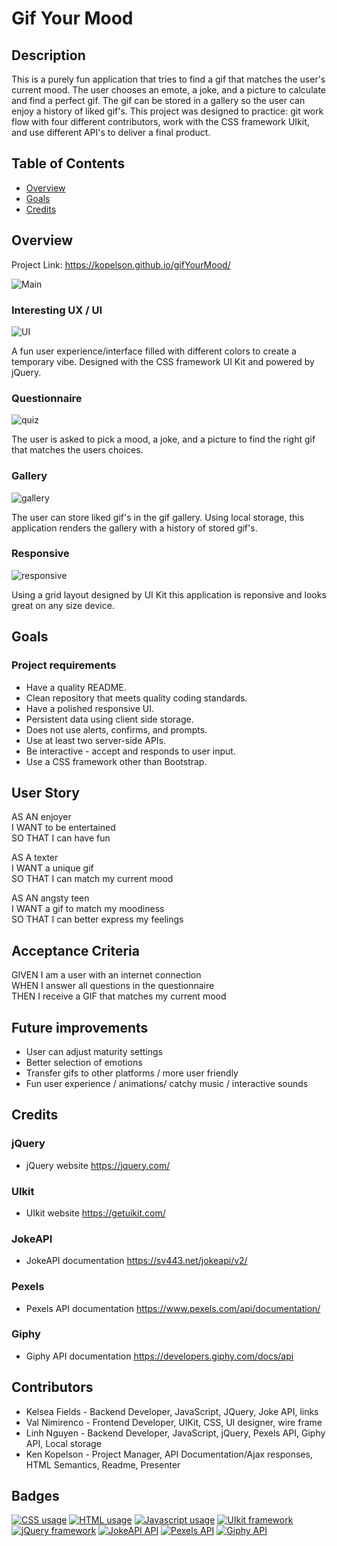# Gif Your Mood

## Description
 <p>This is a purely fun application that tries to find a gif that matches the user's current mood. The user chooses an emote, a joke, and a picture to calculate and find a perfect gif. The gif can be stored in a gallery so the user can enjoy a history of liked gif's. This project was designed to practice: git work flow with four different contributors, work with the CSS framework UIkit, and use different API's to deliver a final product.</p> 

## Table of Contents

* [Overview](#overview)
* [Goals](#goals)
* [Credits](#credits)


## Overview
Project Link: https://kopelson.github.io/gifYourMood/

![Main](https://user-images.githubusercontent.com/57735283/96357202-a21b0b00-10ad-11eb-81ca-7f24d6417976.JPG)

### Interesting UX / UI

![UI](https://user-images.githubusercontent.com/57735283/96472582-7f8c0d80-11e5-11eb-8a56-fcdd1e318025.gif)

<p>A fun user experience/interface filled with different colors to create a temporary vibe. Designed with the CSS
framework UI Kit and powered by jQuery.</p>

### Questionnaire

![quiz](https://user-images.githubusercontent.com/57735283/96472597-8450c180-11e5-11eb-899b-d28abb5487ec.gif)

<p>The user is asked to pick a mood, a joke, and a picture to find the right gif that matches the users choices.</p>

### Gallery

![gallery](https://user-images.githubusercontent.com/57735283/96472601-8581ee80-11e5-11eb-8fd0-0593754f2e84.gif)

<p>The user can store liked gif's in the gif gallery. Using local storage, this application renders the gallery with a 
 history of stored gif's.</p>

### Responsive

![responsive](https://user-images.githubusercontent.com/57735283/96472608-87e44880-11e5-11eb-8931-bac8e1bbd230.gif)

<p>Using a grid layout designed by UI Kit this application is reponsive and looks great on any size device.</p>

## Goals

### Project requirements
* Have a quality README.
* Clean repository that meets quality coding standards.
* Have a polished responsive UI.
* Persistent data using client side storage.
* Does not use alerts, confirms, and prompts.
* Use at least two server-side APIs.
* Be interactive - accept and  responds to user input.
* Use a CSS framework other than Bootstrap.

## User Story

AS AN enjoyer <br>
I WANT to be entertained <br>
SO THAT I can have fun <br>

AS A texter <br>
I WANT a unique gif <br>
SO THAT I can match my current mood <br>

AS AN angsty teen <br>
I WANT a gif to match my moodiness <br>
SO THAT I can better express my feelings <br>

## Acceptance Criteria

GIVEN I am a user with an internet connection <br>
WHEN I answer all questions in the questionnaire <br>
THEN I receive a GIF that matches my current mood <br>

## Future improvements

* User can adjust maturity settings 
* Better selection of emotions
* Transfer gifs to other platforms / more user friendly 
* Fun user experience / animations/ catchy music / interactive sounds

## Credits

### jQuery
  * jQuery website https://jquery.com/

### UIkit  
  * UIkit website https://getuikit.com/

### JokeAPI
  * JokeAPI documentation https://sv443.net/jokeapi/v2/

### Pexels
  * Pexels API documentation https://www.pexels.com/api/documentation/

### Giphy
  * Giphy API documentation https://developers.giphy.com/docs/api


## Contributors

 * Kelsea Fields - Backend Developer, JavaScript, JQuery, Joke API, links
 * Val Nimirenco - Frontend Developer, UIKit, CSS, UI designer, wire frame
 * Linh Nguyen -   Backend Developer, JavaScript, jQuery, Pexels API, Giphy API, Local storage
 * Ken Kopelson - Project Manager, API Documentation/Ajax responses, HTML Semantics, Readme, Presenter 


## Badges
<a href="https://img.shields.io/badge/CSS-13.5%25-purple"><img alt="CSS usage" src="https://img.shields.io/badge/CSS-13.5%25-purple"></a> <a href="https://img.shields.io/badge/HTML-22.2%25-red"><img alt="HTML usage" src="https://img.shields.io/badge/HTML-22.2%25-red"></a> <a href="https://img.shields.io/badge/JavaScript-64.3%25-yellow"><img alt="Javascript usage" src="https://img.shields.io/badge/JavaScript-64.3%25-yellow"></a> <a href="https://img.shields.io/badge/Frameworks-UIkit-blue"><img alt="UIkit framework" src="https://img.shields.io/badge/Frameworks-UIkit-blue"></a> <a href="https://img.shields.io/badge/Frameworks-jQuery-blue"><img alt="jQuery framework" src="https://img.shields.io/badge/Frameworks-jQuery-blue"></a> <a href="https://img.shields.io/badge/API-JokeAPI-green"><img alt="JokeAPI API" src="https://img.shields.io/badge/API-JokeAPI-green"></a> <a href="https://img.shields.io/badge/API-Pexels-green"><img alt="Pexels API" src="https://img.shields.io/badge/API-Pexels-green"></a> <a href="https://img.shields.io/badge/API-Giphy-green"><img alt="Giphy API" src="https://img.shields.io/badge/API-Giphy-green"></a>
